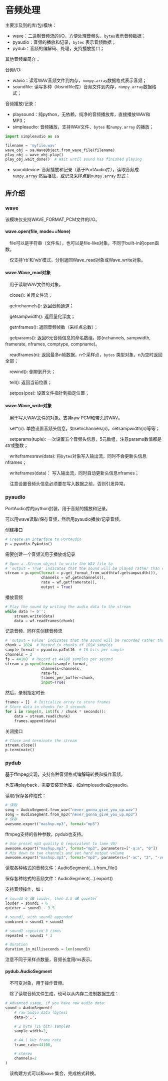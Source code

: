 # 音频处理
主要涉及到的库/包/模块：

* wave：二进制音频流的I/O，方便处理音频头，`bytes`表示音频数据；
* pyaudio：音频的播放和记录，`bytes` 表示音频数据；
* pydub：音频的编解码、处理，支持播放接口；

其他音频库简介：

音频I/O:

* wavio：读写WAV音频文件到内存，`numpy.array`数据格式表示音频；
* soundfile: 读写多种（libsndfile库）音频文件到内存，`numpy.array`数据格式；

音频播放/记录：
* playsound：纯python，无依赖，纯净的音频播放库，直接播放WAV和MP3；
* simpleaudio: 音频播放，支持WAV文件、`bytes` 和`numpy.array` 的播放；

```python
import simpleaudio as sa

filename = 'myfile.wav'
wave_obj = sa.WaveObject.from_wave_file(filename)
play_obj = wave_obj.play()
play_obj.wait_done()  # Wait until sound has finished playing
```
* sounddevice: 音频播放和记录（基于PortAudio库），读取音频成`numpy.array` 然后播放，或记录采样点到`numpy.array` 形式；

## 库介绍
### wave
该模块仅支持WAVE\_FORMAT\_PCM文件的I/O。

#### wave.open(file, mode==None)
&emsp;file可以是字符串（文件名），也可以是file-like对象，不同于built-in的open函数。

&emsp;仅支持‘rb’和‘wb’模式，分别返回Wave\_read对象或Wave\_write对象。

#### wave.Wave\_read对象
&emsp;用于读取WAV文件的对象。

&emsp;close(): 关闭文件流；

&emsp;getnchannels(): 返回音频通道；

&emsp;getsampwidth(): 返回量化深度；

&emsp;getnframes(): 返回音频帧数（采样点总数）；

&emsp;getparams(): 返回6元音频信息的命名数组，即(nchannels, sampwidth, framerate, nframes, comptype, compname)。

&emsp;readframes(n): 返回最多n帧数据，n个采样点，`bytes` 类型对象，n为空时返回全部；

&emsp;rewind(): 倒带到开头；

&emsp;tell(): 返回当前位置；

&emsp;setpos(pos): 设置文件指针到指定位置；

#### wave.Wave\_write对象
&emsp;用于写入WAV文件的对象。支持raw PCM和带头的WAV。

&emsp;set\*(n): 单独设置音频头信息，如setnchannels(*n*)，setsampwidth(*n*)等等；

&emsp;setparams(tuple): 一次设置五个音频头信息，5元数组，注意params数值都是str或整数；

&emsp;writeframesraw(data): 将`bytes`对象写入输出流，同时不会更新头信息nframes；

&emsp;writeframes(data)： 写入输出流，同时自动更新头信息nframes；

&emsp;注意设置音频头信息必须要在写入数据之前，否则引发异常。

### pyaudio
PortAudio库的python封装，用于音频的播放和记录。

可以用wave读取/保存音频，然后用pyaudio播放/记录音频。

创建接口

```python
# Create an interface to PortAudio
p = pyaudio.PyAudio()
```
需要创建一个音频流用于播放或记录

```python
# Open a .Stream object to write the WAV file to
# 'output = True' indicates that the sound will be played rather than recorded
stream = p.open(format = p.get_format_from_width(wf.getsampwidth()),
                channels = wf.getnchannels(),
                rate = wf.getframerate(),
                output = True)
```
播放音频

```python
# Play the sound by writing the audio data to the stream
while data != b'':
    stream.write(data)
    data = wf.readframes(chunk)
```
记录音频，同样先创建音频流

```python
# 'output = False' indicates that the sound will be recorded rather than played
chunk = 1024  # Record in chunks of 1024 samples
sample_format = pyaudio.paInt16  # 16 bits per sample
channels = 2
fs = 44100  # Record at 44100 samples per second
stream = p.open(format=sample_format,
                channels=channels,
                rate=fs,
                frames_per_buffer=chunk,
                input=True)
```
然后，录制指定时长

```python
frames = []  # Initialize array to store frames
# Store data in chunks for 3 seconds
for i in range(0, int(fs / chunk * seconds)):
    data = stream.read(chunk)
    frames.append(data)
```
关闭接口

```python
# Close and terminate the stream
stream.close()
p.terminate()
```
### pydub
基于ffmpeg实现，支持各种音频格式编解码转换和操作音频。

也支持playback，需要安装其他库，如simpleaudio或pyaudio。

读取/保存各种格式：

```python
# 读取
song = AudioSegment.from_wav("never_gonna_give_you_up.wav")
song = AudioSegment.from_mp3("never_gonna_give_you_up.mp3")
# 保存
awesome.export("mashup.mp3", format="mp3")
```
ffmpeg支持的各种参数，pydub也支持。

```python
# Use preset mp3 quality 0 (equivalent to lame V0)
awesome.export("mashup.mp3", format="mp3", parameters=["-q:a", "0"])
# Mix down to two channels and set hard output volume
awesome.export("mashup.mp3", format="mp3", parameters=["-ac", "2", "-vol", "150"])
```
读取各种格式的音频文件：AudioSegment(…).from\_file()

保存各种格式的音频文件：AudioSegment(…).export()

支持音频操作，如：

```python
# sound1 6 dB louder, then 3.5 dB quieter
louder = sound1 + 6
quieter = sound1 - 3.5

# sound1, with sound2 appended
combined = sound1 + sound2

# sound1 repeated 3 times
repeated = sound1 * 3

# duration
duration_in_milliseconds = len(sound1)
```
注意不同于采样点数量，音频长度用ms表示。

#### pydub.AudioSegment
&emsp;不可变对象，用于操作音频。

&emsp;除了读取音频文件生成，也可以从内存二进制数据生成：

```python
# Advanced usage, if you have raw audio data:
sound = AudioSegment(
    # raw audio data (bytes)
    data=b'…',

    # 2 byte (16 bit) samples
    sample_width=2,

    # 44.1 kHz frame rate
    frame_rate=44100,

    # stereo
    channels=2
)
```
&emsp;该构建方式可以和`wave` 集合，完成格式转换。